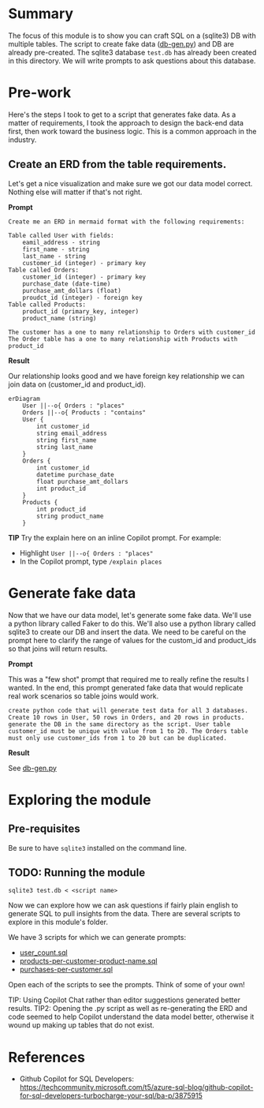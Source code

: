 # Summary

The focus of this module is to show you can craft SQL on a (sqlite3) DB with multiple tables. The script to create fake data ([db-gen.py](./db-gen.py)) and DB are already pre-created. The sqlite3 database `test.db` has already been created in this directory. We will write prompts to ask questions about this database.

# Pre-work

Here's the steps I took to get to a script that generates fake data. As a matter of requirements, I took the approach to design the back-end data first, then work toward the business logic. This is a common approach in the industry.

## Create an ERD from the table requirements.

Let's get a nice visualization and make sure we got our data model correct. Nothing else will matter if that's not right.

**Prompt**

```
Create me an ERD in mermaid format with the following requirements:

Table called User with fields:
    eamil_address - string
    first_name - string
    last_name - string
    customer_id (integer) - primary key 
Table called Orders:
    customer_id (integer) - primary key
    purchase_date (date-time)
    purchase_amt_dollars (float)
    proudct_id (integer) - foreign key 
Table called Products:
    product_id (primary_key, integer)
    product_name (string)

The customer has a one to many relationship to Orders with customer_id The Order table has a one to many relationship with Products with product_id
```

**Result**

Our relationship looks good and we have foreign key relationship we can join data on (customer_id and product_id).

```mermaid
erDiagram
    User ||--o{ Orders : "places"
    Orders ||--o{ Products : "contains"
    User {
        int customer_id
        string email_address
        string first_name
        string last_name
    }
    Orders {
        int customer_id
        datetime purchase_date
        float purchase_amt_dollars
        int product_id
    }
    Products {
        int product_id
        string product_name
    }
```

**TIP** Try the explain here on an inline Copilot prompt. For example:

* Highlight `User ||--o{ Orders : "places"`
* In the Copilot prompt, type `/explain places`

# Generate fake data

Now that we have our data model, let's generate some fake data. We'll use a python library called Faker to do this. We'll also use a python library called sqlite3 to create our DB and insert the data. We need to be careful on the prompt here to clarify the range of values for the custom_id and product_ids so that joins will return results.

**Prompt**

This was a "few shot" prompt that required me to really refine the results I wanted. In the end, this prompt generated fake data that would replicate real work scenarios so table joins would work.

```
create python code that will generate test data for all 3 databases. Create 10 rows in User, 50 rows in Orders, and 20 rows in products. generate the DB in the same directory as the script. User table customer_id must be unique with value from 1 to 20. The Orders table must only use customer_ids from 1 to 20 but can be duplicated.
```

**Result**

See [db-gen.py](./db-gen.py)


# Exploring the module

## Pre-requisites

Be sure to have `sqlite3` installed on the command line.

## TODO: Running the module

`sqlite3 test.db < <script name>`

Now we can explore how we can ask questions if fairly plain english to generate SQL to pull insights from the data. There are several scripts to explore in this module's folder.

We have 3 scripts for which we can generate prompts:

* [user_count.sql](./user_count.sql)
* [products-per-customer-product-name.sql](./products-per-customer-product-name.sql)
* [purchases-per-customer.sql](./purchases-per-customer.sql)

Open each of the scripts to see the prompts. Think of some of your own!

TIP: Using Copilot Chat rather than editor suggestions generated better results.
TIP2: Opening the .py script as well as re-generating the ERD and code seemed to help Copilot understand the data model better, otherwise it wound up making up tables that do not exist.


# References

* Github Copilot for SQL Developers: https://techcommunity.microsoft.com/t5/azure-sql-blog/github-copilot-for-sql-developers-turbocharge-your-sql/ba-p/3875915